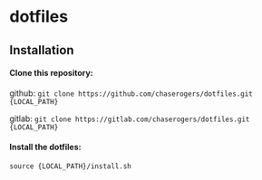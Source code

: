 # dotfiles

## Installation
#### Clone this repository:

github: `git clone https://github.com/chaserogers/dotfiles.git {LOCAL_PATH}`

gitlab: `git clone https://gitlab.com/chaserogers/dotfiles.git {LOCAL_PATH}`

#### Install the dotfiles:

`source {LOCAL_PATH}/install.sh`
